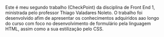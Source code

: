 Este é meu segundo trabalho (CheckPoint) da disciplina de Front End 1, ministrada pelo professor Thiago Valadares Noleto. O trabalho foi desenvolvido afim de apresentar os conhecimentos adquiridos aao longo do curso com foco no desenvolvimento de formulário pela linguagem HTML, assim como a sua estilização pelo CSS.
